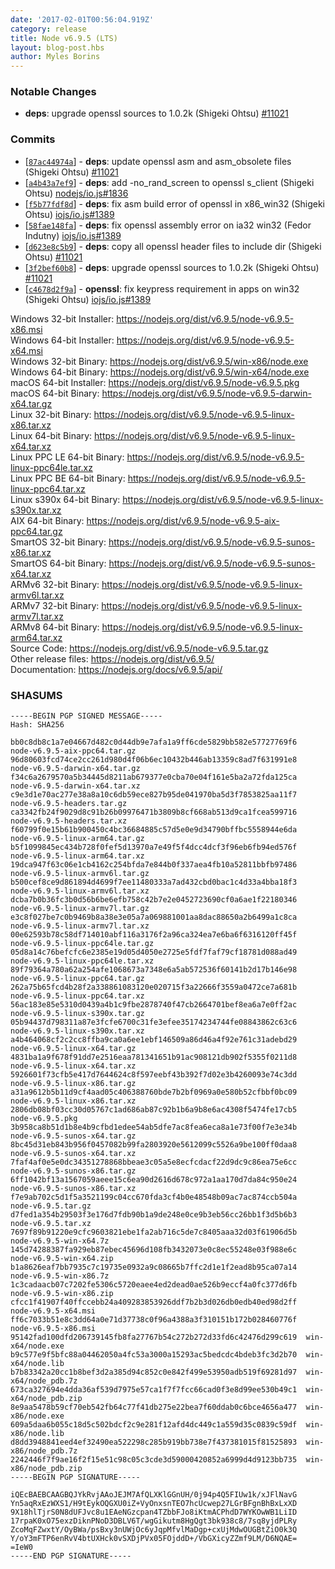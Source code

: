 ```yaml
---
date: '2017-02-01T00:56:04.919Z'
category: release
title: Node v6.9.5 (LTS)
layout: blog-post.hbs
author: Myles Borins
---
```


### Notable Changes

- **deps**: upgrade openssl sources to 1.0.2k (Shigeki Ohtsu) [#11021](https://github.com/nodejs/node/pull/11021)

### Commits

- [[`87ac44974a`](https://github.com/nodejs/node/commit/87ac44974a)] - **deps**: update openssl asm and asm_obsolete files (Shigeki Ohtsu) [#11021](https://github.com/nodejs/node/pull/11021)
- [[`a4b43a7ef9`](https://github.com/nodejs/node/commit/a4b43a7ef9)] - **deps**: add -no_rand_screen to openssl s_client (Shigeki Ohtsu) [nodejs/io.js#1836](https://github.com/nodejs/io.js/pull/1836)
- [[`f5b77fdf8d`](https://github.com/nodejs/node/commit/f5b77fdf8d)] - **deps**: fix asm build error of openssl in x86_win32 (Shigeki Ohtsu) [iojs/io.js#1389](https://github.com/iojs/io.js/pull/1389)
- [[`58fae148fa`](https://github.com/nodejs/node/commit/58fae148fa)] - **deps**: fix openssl assembly error on ia32 win32 (Fedor Indutny) [iojs/io.js#1389](https://github.com/iojs/io.js/pull/1389)
- [[`d623e8c5b9`](https://github.com/nodejs/node/commit/d623e8c5b9)] - **deps**: copy all openssl header files to include dir (Shigeki Ohtsu) [#11021](https://github.com/nodejs/node/pull/11021)
- [[`3f2bef60b8`](https://github.com/nodejs/node/commit/3f2bef60b8)] - **deps**: upgrade openssl sources to 1.0.2k (Shigeki Ohtsu) [#11021](https://github.com/nodejs/node/pull/11021)
- [[`c4678d2f9a`](https://github.com/nodejs/node/commit/c4678d2f9a)] - **openssl**: fix keypress requirement in apps on win32 (Shigeki Ohtsu) [iojs/io.js#1389](https://github.com/iojs/io.js/pull/1389)

Windows 32-bit Installer: https://nodejs.org/dist/v6.9.5/node-v6.9.5-x86.msi \
Windows 64-bit Installer: https://nodejs.org/dist/v6.9.5/node-v6.9.5-x64.msi \
Windows 32-bit Binary: https://nodejs.org/dist/v6.9.5/win-x86/node.exe \
Windows 64-bit Binary: https://nodejs.org/dist/v6.9.5/win-x64/node.exe \
macOS 64-bit Installer: https://nodejs.org/dist/v6.9.5/node-v6.9.5.pkg \
macOS 64-bit Binary: https://nodejs.org/dist/v6.9.5/node-v6.9.5-darwin-x64.tar.gz \
Linux 32-bit Binary: https://nodejs.org/dist/v6.9.5/node-v6.9.5-linux-x86.tar.xz \
Linux 64-bit Binary: https://nodejs.org/dist/v6.9.5/node-v6.9.5-linux-x64.tar.xz \
Linux PPC LE 64-bit Binary: https://nodejs.org/dist/v6.9.5/node-v6.9.5-linux-ppc64le.tar.xz \
Linux PPC BE 64-bit Binary: https://nodejs.org/dist/v6.9.5/node-v6.9.5-linux-ppc64.tar.xz \
Linux s390x 64-bit Binary: https://nodejs.org/dist/v6.9.5/node-v6.9.5-linux-s390x.tar.xz \
AIX 64-bit Binary: https://nodejs.org/dist/v6.9.5/node-v6.9.5-aix-ppc64.tar.gz \
SmartOS 32-bit Binary: https://nodejs.org/dist/v6.9.5/node-v6.9.5-sunos-x86.tar.xz \
SmartOS 64-bit Binary: https://nodejs.org/dist/v6.9.5/node-v6.9.5-sunos-x64.tar.xz \
ARMv6 32-bit Binary: https://nodejs.org/dist/v6.9.5/node-v6.9.5-linux-armv6l.tar.xz \
ARMv7 32-bit Binary: https://nodejs.org/dist/v6.9.5/node-v6.9.5-linux-armv7l.tar.xz \
ARMv8 64-bit Binary: https://nodejs.org/dist/v6.9.5/node-v6.9.5-linux-arm64.tar.xz \
Source Code: https://nodejs.org/dist/v6.9.5/node-v6.9.5.tar.gz \
Other release files: https://nodejs.org/dist/v6.9.5/ \
Documentation: https://nodejs.org/docs/v6.9.5/api/

### SHASUMS

```
-----BEGIN PGP SIGNED MESSAGE-----
Hash: SHA256

bb0c8db8c1a7e04667d482c0d44db9e7afa1a9ff6cde5829bb582e57727769f6  node-v6.9.5-aix-ppc64.tar.gz
96d80603fcd74ce2cc261d980d4f06b6ec10432b446ab13359c8ad7f631991e8  node-v6.9.5-darwin-x64.tar.gz
f34c6a2679570a5b34445d8211ab679377e0cba70e04f161e5ba2a72fda125ca  node-v6.9.5-darwin-x64.tar.xz
c9e3d1e70ac277e38a8a10c6db59ece827b95de041970ba5d3f7853825aa11f7  node-v6.9.5-headers.tar.gz
ca3342fb24f9029d8c91b26b09976471b3809b8cf668ab513d9ca1fcea599716  node-v6.9.5-headers.tar.xz
f60799f0e15b61b900450c4bc36684885c57d5e0e9d34790bffbc5558944e6da  node-v6.9.5-linux-arm64.tar.gz
b5f1099845ec434b728f0fef5d13970a7e49f5f4dcc4dcf3f96eb6fb94ed576f  node-v6.9.5-linux-arm64.tar.xz
19dca947f63c06e1cb4162c254bfda7e844b0f337aea4fb10a52811bbfb97486  node-v6.9.5-linux-armv6l.tar.gz
b500cef8ce9d861894d4699f7ee11480333a7ad432cbd0bac1c4d33a4bba18f3  node-v6.9.5-linux-armv6l.tar.xz
dcba7b0b36fc3b0d56b6be6efb758c42b7e2e0452723690cf0a6ae1f22180346  node-v6.9.5-linux-armv7l.tar.gz
e3c8f027be7c0b9469b8a38e3e05a7a069881001aa8dac88650a2b6499a1c8ca  node-v6.9.5-linux-armv7l.tar.xz
00e62593b78c58df714010abf116a3176f2a96ca324ea7e6ba6f6316120ff45f  node-v6.9.5-linux-ppc64le.tar.gz
05d8a14c76befcfc6e2385e19d05d4050e2725e5fdf7faf79cf18781d088ad49  node-v6.9.5-linux-ppc64le.tar.xz
89f79364a780a62a254afe1068673a7348e6a5ab572536f60141b2d17b146e98  node-v6.9.5-linux-ppc64.tar.gz
262a75b65fcd4b28f2a338861083120e020715f3a22666f3559a0472ce7a681b  node-v6.9.5-linux-ppc64.tar.xz
56ac183e85e5310d0439a4b1c9fbe2878740f47cb2664701bef8ea6a7e0ff2ac  node-v6.9.5-linux-s390x.tar.gz
05b94437d798311a87e3fcfe6700c31fe3efee35174234744fe08843862c63c6  node-v6.9.5-linux-s390x.tar.xz
a4b464068cf2c2cc8ffba9ca0a6ee1ebf146509a86d46a4f92e761c31adebd29  node-v6.9.5-linux-x64.tar.gz
4831ba1a9f678f91dd7e2516eaa781341651b91ac908121db902f5355f0211d8  node-v6.9.5-linux-x64.tar.xz
5926601f73cfb5e417d7644624c8f597eebf43b392f7d02e3b4260093e74c3dd  node-v6.9.5-linux-x86.tar.gz
a31a9612b5b11d9cf4aad05c406388760bde7b2bf0969a0e580b52cfbbf0bc09  node-v6.9.5-linux-x86.tar.xz
2806db08bf03cc30d05767c1ad686ab87c92b1b6a9b8e6ac4308f5474fe17cb5  node-v6.9.5.pkg
3b958ca8b51d1b8e4b9cfbd1edee54ab5dfe7ac8fea6eca8a1e73f00f7e3e34b  node-v6.9.5-sunos-x64.tar.gz
8bc45d31eb843b956f0457082b99fa2803920e5612099c5526a9be100ff0daa8  node-v6.9.5-sunos-x64.tar.xz
7faf4af0e5e0dc34351278868bbeae3c05a5e8ecfcdacf22d9dc9c86ea75e6cc  node-v6.9.5-sunos-x86.tar.gz
6ff1042bf13a1567059aeee15c6ea90d2616d678c972a1aa170d7da84c950e24  node-v6.9.5-sunos-x86.tar.xz
f7e9ab702c5d1f5a3521199c04cc670fda3cf4b0e48548b09ac7ac874ccb504a  node-v6.9.5.tar.gz
d7fed1a354b29503f3e176d7fdb90b1a9de248e0ce9b3eb56cc26bb1f3d5b6b3  node-v6.9.5.tar.xz
7697f89b91220e9cfc9603821ebe1fa2ab716c5de7c8405aaa32d03f61906d5b  node-v6.9.5-win-x64.7z
145d74288387fa929eb87ebec45696d108fb3432073e0c8ec55248e03f988e6c  node-v6.9.5-win-x64.zip
b1a8626eaf7bb7935c7c19735e0932a9c08665b7ffc2d1e1f2ead8b95ca07a14  node-v6.9.5-win-x86.7z
1c3cadaacb07c7202fe5306c5720eaee4ed2dead0ae526b9eccf4a0fc377d6fb  node-v6.9.5-win-x86.zip
cfcc1f41907f40ffccebb24a409283853926ddf7b2b3d026db0edb40ed98d2ff  node-v6.9.5-x64.msi
ff6c7033b51e8c3dd64a0e71d37738c0f96a4388a3f310151b172b028460776f  node-v6.9.5-x86.msi
95142fad100dfd206739145fb8fa27767b54c272b272d33fd6c42476d299c619  win-x64/node.exe
b9c577e9f5bfc88a04462050a4fc53a3000a15293ac5bedcdc4bdeb3fc3d2b70  win-x64/node.lib
b7b83342a20cc1b8bef3d2a385d94c852c0e842f499e53950adb519f69281d97  win-x64/node_pdb.7z
673ca327694e4dda36af539d7975e57ca1f7f7fcc66cad0f3e8d99ee530b49c1  win-x64/node_pdb.zip
8e9aa5478b59cf70eb542fb64c77f41db275e22bea7f60ddab0c6bce4656a477  win-x86/node.exe
609a5daa6b055c18d5c502bdcf2c9e281f12afd4dc449c1a559d35c0839c59df  win-x86/node.lib
d8dd3948841eed4ef32490ea522298c285b919bb738e7f437381015f81525893  win-x86/node_pdb.7z
2242446f7f9ae16f2f15e51c98c05c3cde3d59000420852a6999d4d9123bb735  win-x86/node_pdb.zip
-----BEGIN PGP SIGNATURE-----

iQEcBAEBCAAGBQJYkRvjAAoJEJM7AfQLXKlGGnUH/0j94p4Q5FIUw1k/xJFlNavG
Yn5aqRxEzWXS1/H9tEykOQGXU0iZ+VyOnxsnTEO7hcUcwep27LGrBFgnBhBxLxXD
9X18hlTjrS0N8dUFJvc8u1EAeNGzcpan4TZbbFJo8iKtmACPhdD7WYKOwWB1LiID
17rpaK0xO75exzDiknPNoD3DBLV6T/wgGikutm8HgQgt3bk938c8/7sq8yjdPLRy
ZcoMqFZwxtY/OyBWa/psBxy3nUWjOc6yJqpMfvlMaDgp+cxUjMdwOUGBtZiO0k3Q
Y/oY3mFTP6enRvV4btUXHck0vSXDjPVx05FOjddD+/VbGXicyZZmf9LM/D6NQAE=
=IeW0
-----END PGP SIGNATURE-----

```
